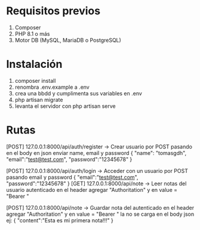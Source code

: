 # Requisitos previos
1. Composer
2. PHP 8.1 o más
3. Motor DB (MySQL, MariaDB o PostgreSQL)

# Instalación

1. composer install
2. renombra .env.example a .env
3. crea una bbdd y cumplimenta sus variables en .env
4. php artisan migrate
5. levanta el servidor con php artisan serve


# Rutas

[POST] 127.0.0.1:8000/api/auth/register    -> Crear usuario por 
POST pasando en el body en json enviar name, email y password
{
  "name": "tomasgdh",
  "email":"test@test.com",
  "password":"12345678"
}

[POST] 127.0.0.1:8000/api/auth/login    -> Acceder con un usuario por POST pasando email y password
{
  "email":"test@test.com",
  "password":"12345678"
}
[GET] 127.0.0.1:8000/api/note          -> Leer notas del usuario 
autenticado
en el header agregar "Authoritation" y en value = "Bearer <token>"

[POST] 127.0.0.1:8000/api/note          -> Guardar nota del 
autenticado
en el header agregar "Authoritation" y en value = "Bearer <token>"
la no se carga en el body json ej:
{
  "content":"Esta es mi primera nota!!!"
}
